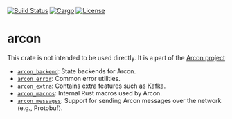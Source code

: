 [![Build Status](https://dev.azure.com/arcon-cda/arcon/_apis/build/status/cda-group.arcon?branchName=master)](https://dev.azure.com/arcon-cda/arcon/_build/latest?definitionId=1&branchName=master)
[![Cargo](https://img.shields.io/badge/crates.io-v0.1.0-orange)](https://crates.io/crates/arcon)
[![License](https://img.shields.io/badge/License-BSD%203--Clause-blue)](https://github.com/cda-group/arcon)

# arcon

This crate is not intended to be used directly. It is a part of the [Arcon project](https://github.com/cda-group/arcon)

* [`arcon_backend`]: State backends for Arcon.
* [`arcon_error`]: Common error utilities.
* [`arcon_extra`]: Contains extra features such as Kafka.
* [`arcon_macros`]: Internal Rust macros used by Arcon.
* [`arcon_messages`]: Support for sending Arcon messages over the network (e.g., Protobuf).

[`arcon_backend`]: arcon_backend
[`arcon_error`]: arcon_error
[`arcon_extra`]: arcon_extra
[`arcon_macros`]: arcon_macros
[`arcon_messages`]: arcon_messages
